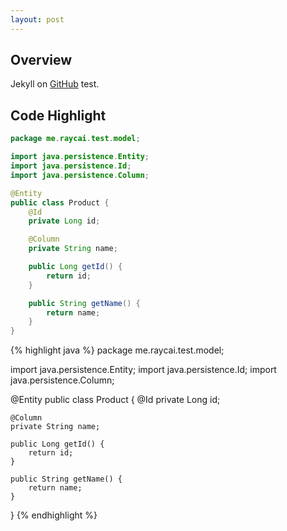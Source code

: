 ```yaml
---
layout: post
---
```


## Overview

Jekyll on [GitHub](github.com) test.

## Code Highlight

```java
package me.raycai.test.model;

import java.persistence.Entity;
import java.persistence.Id;
import java.persistence.Column;

@Entity
public class Product {
    @Id
    private Long id;

    @Column
    private String name;

    public Long getId() {
        return id;
    }

    public String getName() {
        return name;
    }
}
```

{% highlight java %}
package me.raycai.test.model;

import java.persistence.Entity;
import java.persistence.Id;
import java.persistence.Column;

@Entity
public class Product {
    @Id
    private Long id;

    @Column
    private String name;

    public Long getId() {
        return id;
    }

    public String getName() {
        return name;
    }
}
{% endhighlight %}